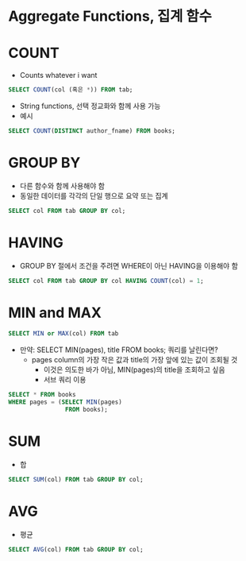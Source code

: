 # Aggregate Functions, 집계 함수

# COUNT

- Counts whatever i want

```SQL
SELECT COUNT(col (혹은 *)) FROM tab;
```

- String functions, 선택 정교화와 함께 사용 가능
- 예시

```sql
SELECT COUNT(DISTINCT author_fname) FROM books;
```

# GROUP BY

- 다른 함수와 함께 사용해야 함
- 동일한 데이터를 각각의 단일 행으로 요약 또는 집계

```sql
SELECT col FROM tab GROUP BY col;
```

# HAVING

- GROUP BY 절에서 조건을 주려면 WHERE이 아닌 HAVING을 이용해야 함

```sql
SELECT col FROM tab GROUP BY col HAVING COUNT(col) = 1;
```

# MIN and MAX

```sql
SELECT MIN or MAX(col) FROM tab
```

- 만약: SELECT MIN(pages), title FROM books; 쿼리를 날린다면?
    - pages column의 가장 작은 값과 title의 가장 앞에 있는 값이 조회될 것
        - 이것은 의도한 바가 아님, MIN(pages)의 title을 조회하고 싶음
        - 서브 쿼리 이용
 
```sql
SELECT * FROM books
WHERE pages = (SELECT MIN(pages)
				FROM books);
```    

# SUM

- 합

```sql
SELECT SUM(col) FROM tab GROUP BY col;
```

# AVG

- 평균

```sql
SELECT AVG(col) FROM tab GROUP BY col;
```